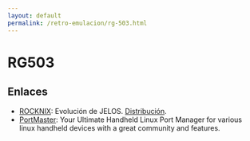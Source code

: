 ```yaml
---
layout: default
permalink: /retro-emulacion/rg-503.html
---
```


# RG503

## Enlaces

* [ROCKNIX](https://rocknix.org/): Evolución de JELOS. [Distribución](https://github.com/ROCKNIX/distribution/releases/).
* [PortMaster](https://portmaster.games/): Your Ultimate Handheld Linux Port Manager for various linux handheld devices with a great community and features.